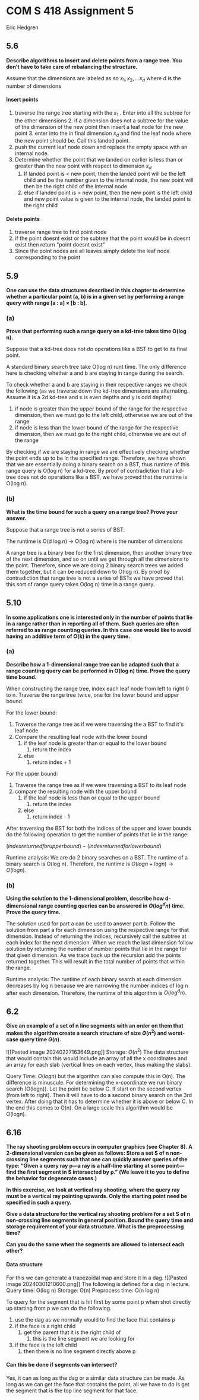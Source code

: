 # COM S 418 Assignment 5
Eric Hedgren

## 5.6
**Describe algorithms to insert and delete points from a range tree. You don’t have to take care of rebalancing the structure.**

Assume that the dimensions are labeled as so $x_{1}, x_{2},...x_d$ where d is the number of dimensions 
#### Insert points
1. traverse the range tree starting with the $x_{1}$ . Enter into all the subtree for the other dimensions
	2. if a dimension does not a subtree for the value of the dimension of the new point then insert a leaf node for the new point
	3. enter into the in final dimension $x_d$ and find the leaf node where the new point should be. Call this landed point.
2. push the current leaf node down and replace the empty space with an internal node.
3. Determine whether the point that we landed on earlier is less than or greater than the new point with respect to dimension $x_d$
	1. If landed point is < new point, then the landed point will be the left child and be the number given to the internal node, the new point will then be the right child of the internal node
	2. else if landed point is > new point, then the new point is the left child and new point value is given to the internal node, the landed point is the right child

#### Delete points
1. traverse range tree to find point node
2. if the point doesnt exist or the subtree that the point would be in doesnt exist then return "point doesnt exist"
3. Since the point nodes are all leaves simply delete the leaf node corresponding to the point

## 5.9
**One can use the data structures described in this chapter to determine whether a
particular point (a, b) is in a given set by performing a range query with range
[a : a] × [b : b].**
### (a)
**Prove that performing such a range query on a kd-tree takes time O(log n).**

Suppose that a kd-tree does not do operations like a BST to get to its final point.

A standard binary search tree take O(log n) runt time. The only difference here is checking whether a and b are staying in range during the search.

To check whether a and b are staying in their respective ranges we check the following (as we traverse down the kd-tree dimensions are alternating. Assume it is a 2d kd-tree and x is even depths and y is odd depths):

1. if node is greater than the upper bound of the range for the respective dimension, then we must go to the left child, otherwise we are out of the range
2. if node is less than the lower bound of the range for the respective dimension, then we must go to the right child, otherwise we are out of the range

By checking if we are staying in range we are effectively checking whether the point ends up to be in the specified range. Therefore, we have shown that we are essentially doing a binary search on a BST, thus runtime of this range query is O(log n) for a kd-tree. By proof of contradiction that a kd-tree does not do operations like a BST, we have proved that the runtime is O(log n).
### (b)
**What is the time bound for such a query on a range tree? Prove your answer.**

Suppose that a range tree is not a series of BST.

The runtime is O(d log n) -> O(log n) where is the number of dimensions

A range tree is a binary tree for the first dimension, then another binary tree of the next dimension, and so on until we get through all the dimensions to the point. Therefore, since we are doing 2 binary search trees we added them together, but it can be reduced down to O(log n). By proof by contradiction that range tree is not a series of BSTs we have proved that this sort of range query takes O(log n) time in a range query.

## 5.10
**In some applications one is interested only in the number of points that lie in a range rather than in reporting all of them. Such queries are often referred to as range counting queries. In this case one would like to avoid having an additive term of O(k) in the query time.**
### (a)
**Describe how a 1-dimensional range tree can be adapted such that a range counting query can be performed in O(log n) time. Prove the query time bound.**

When constructing the range tree, index each leaf node from left to right 0 to n. Traverse the range tree twice, one for the lower bound and upper bound.

For the lower bound:
1. Traverse the range tree as if we were traversing the a BST to find it's leaf node.
2. Compare the resulting leaf node with the lower bound
	1. if the leaf node is greater than or equal to the lower bound
		1. return the index
	2. else
		1. return index + 1

For the upper bound:
1. Traverse the range tree as if we were traversing a BST to its leaf node
2. compare the resulting node with the upper bound
	1. if the leaf node is less than or equal to the upper bound
		1. return the index
	2. else
		1. return index - 1

After traversing the BST for both the indices of the upper and lower bounds do the following operation to get the number of points that lie in the range:

$(index returned for upper bound) - (index returned for lower bound)$

Runtime analysis:
We are do 2 binary searches on a BST. The runtime of a binary search is O(log n). Therefore, the runtime is $O(log n + log n) \rightarrow O(log n)$.
### (b)
**Using the solution to the 1-dimensional problem, describe how d-dimensional range counting queries can be answered in $O(log^d n)$ time. Prove the query time.**

The solution used for part a can be used to answer part b. Follow the solution from part a for each dimension using the respective range for that dimension. Instead of returning the indices, recursively call the subtree at each index for the next dimension. When we reach the last dimension follow solution by returning the number of number points that lie in the range for that given dimension. As we trace back up the recursion add the points returned together. This will result in the total number of points that within the range.

Runtime analysis:
The runtime of each binary search at each dimension decreases by log n because we are narrowing the number indices of log n after each dimension. Therefore, the runtime of this algorithm is $O(log^{d}n)$. 

## 6.2
**Give an example of a set of n line segments with an order on them that
makes the algorithm create a search structure of size $Θ(n^2)$ and worst-case
query time $Θ(n)$.**

![[Pasted image 20240227163649.png]]
Storage: $O(n^{2})$
The data structure that would contain this would include an array of all the x coordinates and an array for each slab (vertical lines on each vertex, thus making the slabs).

Query Time: $O(log n)$
but the algorithm can also compute this in O(n). The difference is minuscule. For determining the x-coordinate we run binary search (O(logn)). Let the point be below C. If start on the second vertex (from left to right). Then it will have to do a second binary search on the 3rd vertex. After doing that it has to determine whether it is above or below C. In the end this comes to O(n). On a large scale this algorithm would be O(logn).

## 6.16
**The ray shooting problem occurs in computer graphics (see Chapter 8). 
A 2-dimensional version can be given as follows: Store a set S of n non-crossing line segments such that one can quickly answer queries of the type: “Given a query ray ρ—a ray is a half-line starting at some point—find the first segment in S intersected by ρ.” (We leave it to you to define the behavior for degenerate cases.)**

**In this exercise, we look at vertical ray shooting, where the query ray must be a vertical ray pointing upwards. Only the starting point need be specified in such a query.**

**Give a data structure for the vertical ray shooting problem for a set S of n non-crossing line segments in general position. Bound the query time and storage requirement of your data structure. What is the preprocessing time?**

**Can you do the same when the segments are allowed to intersect each
other?**

#### Data structure
For this we can generate a trapezoidal map and store it in a dag.
![[Pasted image 20240301210600.png]]
The following is defined for a dag in lecture.
Query time: O(log n)
Storage: O(n)
Preprocess time: O(n log n)

To query for the segment that is hit first by some point p when shot directly up starting from p we can do the following.
1. use the dag as we normally would to find the face that contains p
2. if the face is a right child
	1. get the parent that it is the right child of
		1. this is the line segment we are looking for
3. if the face is the left child
	1. then there is no line segment directly above p

#### Can this be done if segments can intersect?
Yes, it can as long as the dag or a similar data structure can be made. As long as we can get the face that contains the point, all we have to do is get the segment that is the top line segment for that face.